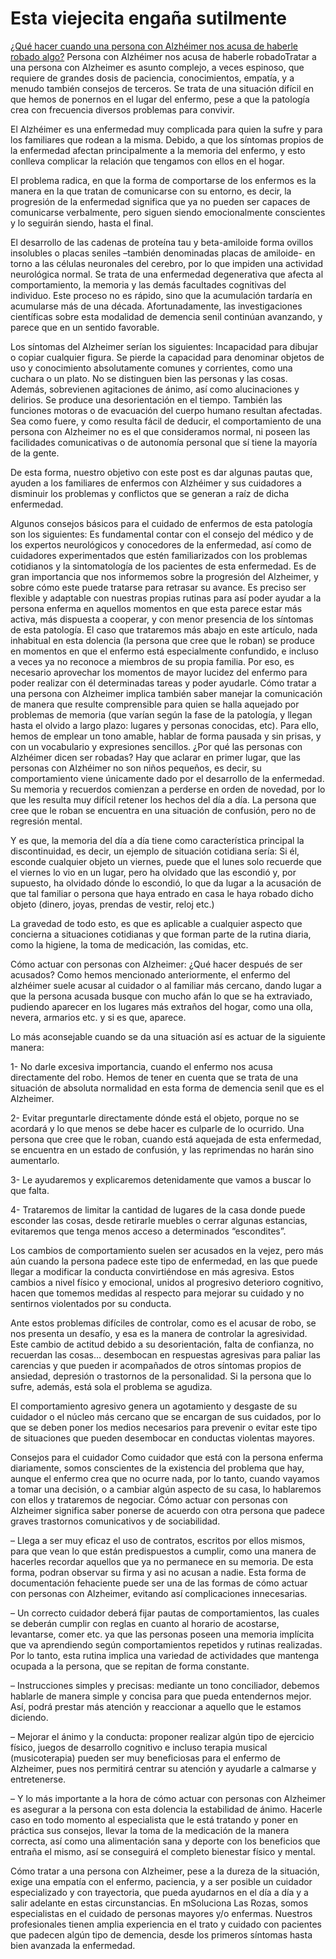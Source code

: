 # Esta viejecita engaña sutilmente

[¿Qué hacer cuando una persona con Alzhéimer nos acusa de haberle robado algo?](https://www.msolucionalasrozas.com/que-hacer-cuando-una-persona-con-alzheimer-nos-acusa-de-haberle-robado-algo-309/)
Persona con Alzhéimer nos acusa de haberle robadoTratar a una persona con Alzheimer es asunto complejo, a veces espinoso, que requiere de grandes dosis de paciencia, conocimientos, empatía, y a menudo también consejos de terceros. Se trata de una situación difícil en que hemos de ponernos en el lugar del enfermo, pese a que la patología crea con frecuencia diversos problemas para convivir.

El Alzhéimer es una enfermedad muy complicada para quien la sufre y para los familiares que rodean a la misma. Debido, a que los síntomas propios de la enfermedad afectan principalmente a la memoria del enfermo, y esto conlleva complicar la relación que tengamos con ellos en el hogar.

El problema radica, en que la forma de comportarse de los enfermos es la manera en la que tratan de comunicarse con su entorno, es decir, la progresión de la enfermedad significa que ya no pueden ser capaces de comunicarse verbalmente, pero siguen siendo emocionalmente conscientes y lo seguirán siendo, hasta el final.

El desarrollo de las cadenas de proteína tau y beta-amiloide forma ovillos insolubles o placas seniles –también denominadas placas de amiloide- en torno a las células neuronales del cerebro, por lo que impiden una actividad neurológica normal. Se trata de una enfermedad degenerativa que afecta al comportamiento, la memoria y las demás facultades cognitivas del individuo. Este proceso no es rápido, sino que la acumulación tardaría en acumularse más de una década. Afortunadamente, las investigaciones científicas sobre esta modalidad de demencia senil continúan avanzando, y parece que en un sentido favorable.

Los síntomas del Alzheimer serían los siguientes:
Incapacidad para dibujar o copiar cualquier figura.
Se pierde la capacidad para denominar objetos de uso y conocimiento absolutamente comunes y corrientes, como una cuchara o un plato.
No se distinguen bien las personas y las cosas. Además, sobrevienen agitaciones de ánimo, así como alucinaciones y delirios.
Se produce una desorientación en el tiempo.
También las funciones motoras o de evacuación del cuerpo humano resultan afectadas.
Sea como fuere, y como resulta fácil de deducir, el comportamiento de una persona con Alzheimer no es el que consideramos normal, ni poseen las facilidades comunicativas o de autonomía personal que sí tiene la mayoría de la gente.

De esta forma, nuestro objetivo con este post es dar algunas pautas que, ayuden a los familiares de enfermos con Alzhéimer y sus cuidadores a disminuir los problemas y conflictos que se generan a raíz de dicha enfermedad.

Algunos consejos básicos para el cuidado de enfermos de esta patología son los siguientes:
Es fundamental contar con el consejo del médico y de los expertos neurológicos y conocedores de la enfermedad, así como de cuidadores experimentados que estén familiarizados con los problemas cotidianos y la sintomatología de los pacientes de esta enfermedad. Es de gran importancia que nos informemos sobre la progresión del Alzheimer, y sobre cómo este puede tratarse para retrasar su avance.
Es preciso ser flexible y adaptable con nuestras propias rutinas para así poder ayudar a la persona enferma en aquellos momentos en que esta parece estar más activa, más dispuesta a cooperar, y con menor presencia de los síntomas de esta patología. El caso que trataremos más abajo en este artículo, nada inhabitual en esta dolencia (la persona que cree que le roban) se produce en momentos en que el enfermo está especialmente confundido, e incluso a veces ya no reconoce a miembros de su propia familia. Por eso, es necesario aprovechar los momentos de mayor lucidez del enfermo para poder realizar con él determinadas tareas y poder ayudarle.
Cómo tratar a una persona con Alzheimer implica también saber manejar la comunicación de manera que resulte comprensible para quien se halla aquejado por problemas de memoria (que varían según la fase de la patología, y llegan hasta el olvido a largo plazo: lugares y personas conocidas, etc). Para ello, hemos de emplear un tono amable, hablar de forma pausada y sin prisas, y con un vocabulario y expresiones sencillos.
¿Por qué las personas con Alzhéimer dicen ser robadas?
Hay que aclarar en primer lugar, que las personas con Alzhéimer no son niños pequeños, es decir, su comportamiento viene únicamente dado por el desarrollo de la enfermedad. Su memoria y recuerdos comienzan a perderse en orden de novedad, por lo que les resulta muy difícil retener los hechos del día a día. La persona que cree que le roban se encuentra en una situación de confusión, pero no de regresión mental.

Y es que, la memoria del día a día tiene como característica principal la discontinuidad, es decir, un ejemplo de situación cotidiana sería: Si él, esconde cualquier objeto un viernes, puede que el lunes solo recuerde que el viernes lo vio en un lugar, pero ha olvidado que las escondió y, por supuesto, ha olvidado dónde lo escondió, lo que da lugar a la acusación de que tal familiar o persona que haya entrado en casa le haya robado dicho objeto (dinero, joyas, prendas de vestir, reloj etc.)

La gravedad de todo esto, es que es aplicable a cualquier aspecto que concierna a situaciones cotidianas y que forman parte de la rutina diaria, como la higiene, la toma de medicación, las comidas, etc.

Cómo actuar con personas con Alzheimer: ¿Qué hacer después de ser acusados?
Como hemos mencionado anteriormente, el enfermo del alzhéimer suele acusar al cuidador o al familiar más cercano, dando lugar a que la persona acusada busque con mucho afán lo  que se ha extraviado, pudiendo aparecer en los lugares más extraños del hogar, como una olla, nevera, armarios etc. y si es que, aparece.

Lo más aconsejable cuando se da una situación así es actuar de la siguiente manera:

1- No darle excesiva importancia, cuando el enfermo nos acusa directamente del robo. Hemos de tener en cuenta que se trata de una situación de absoluta normalidad en esta forma de demencia senil que es el Alzheimer.

2- Evitar preguntarle directamente dónde está el objeto, porque no se acordará y lo que menos se debe hacer es culparle de lo ocurrido. Una persona que cree que le roban, cuando está aquejada de esta enfermedad, se encuentra en un estado de confusión, y las reprimendas no harán sino aumentarlo.

3- Le ayudaremos y explicaremos detenidamente que vamos a buscar lo que falta.

4- Trataremos de limitar la cantidad de lugares de la casa donde puede esconder las cosas, desde retirarle muebles o cerrar algunas estancias, evitaremos que tenga menos acceso a determinados “escondites”.

Los cambios de comportamiento suelen ser acusados en la vejez, pero más aún cuando la persona padece este tipo de enfermedad, en las que puede llegar a modificar la conducta convirtiéndose en más agresiva. Estos cambios a nivel físico y emocional, unidos al progresivo deterioro cognitivo, hacen que tomemos medidas al respecto para mejorar su cuidado y no sentirnos violentados por su conducta.

Ante estos problemas difíciles de controlar, como es el acusar de robo, se nos presenta un desafío, y esa es la manera de controlar la agresividad. Este cambio de actitud debido a su desorientación, falta de confianza, no recuerdan las cosas… desembocan en respuestas agresivas para paliar las carencias y que pueden ir acompañados de otros síntomas propios de ansiedad, depresión o trastornos de la personalidad. Si la persona que lo sufre, además, está sola el problema se agudiza.

El comportamiento agresivo genera un agotamiento y desgaste de su cuidador o el núcleo más cercano que se encargan de sus cuidados, por lo que se deben poner los medios necesarios para prevenir o evitar este tipo de situaciones que pueden desembocar en conductas violentas mayores.

Consejos para el cuidador
Como cuidador que está con la persona enferma diariamente, somos conscientes de la existencia del problema que hay, aunque el enfermo crea que no ocurre nada, por lo tanto, cuando vayamos a tomar una decisión, o a cambiar algún aspecto de su casa, lo hablaremos con ellos y trataremos de negociar. Cómo actuar con personas con Alzheimer significa saber ponerse de acuerdo con otra persona que padece graves trastornos comunicativos y de sociabilidad.

– Llega a ser muy eficaz el uso de contratos, escritos por ellos mismos, para que vean lo que están predispuestos a cumplir, como una manera de hacerles recordar aquellos que ya no permanece en su memoria. De esta forma, podran observar su firma y asi no acusan a nadie. Esta forma de documentación fehaciente puede ser una de las formas de cómo actuar con personas con Alzheimer, evitando así complicaciones innecesarias.

– Un correcto cuidador deberá fijar pautas de comportamientos, las cuales se deberán cumplir con reglas en cuanto al horario de acostarse, levantarse, comer etc. ya que las personas poseen una memoria implícita que va aprendiendo según comportamientos repetidos y rutinas realizadas.  Por lo tanto, esta rutina implica una variedad de actividades que mantenga ocupada a la persona, que se repitan de forma constante.

– Instrucciones simples y precisas: mediante un tono conciliador, debemos hablarle de manera simple y concisa para que pueda entendernos mejor. Así, podrá prestar más atención y reaccionar a aquello que le estamos diciendo.

– Mejorar el ánimo y la conducta: proponer realizar algún tipo de ejercicio físico, juegos de desarrollo cognitivo e incluso terapia musical (musicoterapia) pueden ser muy beneficiosas para el enfermo de Alzheimer, pues nos permitirá centrar su atención y ayudarle a calmarse y entretenerse.

– Y lo más importante a la hora de cómo actuar con personas con Alzheimer es asegurar a la persona con esta dolencia la estabilidad de ánimo. Hacerle caso en todo momento al especialista que le está tratando y poner en práctica sus consejos, llevar la toma de la medicación de la manera correcta, así como una alimentación sana y deporte con los beneficios que entraña el mismo, así se conseguirá el completo bienestar físico y mental.

Cómo tratar a una persona con Alzheimer, pese a la dureza de la situación, exige una empatía con el enfermo, paciencia, y a ser posible un cuidador especializado y con trayectoria, que pueda ayudarnos en el día a día y a salir adelante en estas circunstancias. En mSoluciona Las Rozas, somos especialistas en el cuidado de personas mayores y/o enfermas. Nuestros profesionales tienen amplia experiencia en el trato y cuidado con pacientes que padecen algún tipo de demencia, desde los primeros síntomas hasta bien avanzada la enfermedad.